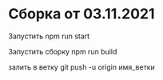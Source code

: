 # Сборка от 03.11.2021

Запустить npm run start

Запустить сборку npm run build

залить в ветку git push -u origin имя_ветки


